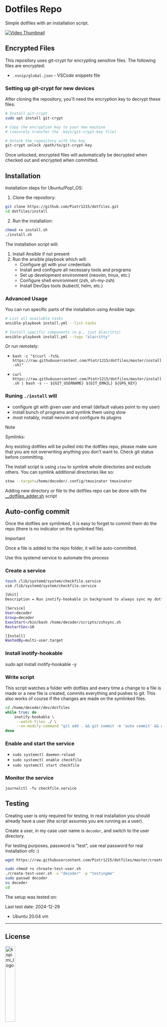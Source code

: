 # Dotfiles Repo

Simple dotfiles with an installation script.

[![Video Thumbnail](https://img.youtube.com/vi/_ttF5InNuMI/0.jpg)](https://www.youtube.com/watch?v=_ttF5InNuMI)

## Encrypted Files

This repository uses git-crypt for encrypting sensitive files. The following files are encrypted:

- `.vsnip/global.json` - VSCode snippets file

### Setting up git-crypt for new devices

After cloning the repository, you'll need the encryption key to decrypt these files:

```bash
# Install git-crypt
sudo apt install git-crypt

# Copy the encryption key to your new machine
# (securely transfer the .keys/git-crypt-key file)

# Unlock the repository with the key
git-crypt unlock /path/to/git-crypt-key
```

Once unlocked, encrypted files will automatically be decrypted when checked out and encrypted when committed.

## Installation

Installation steps for Ubuntu/Pop!_OS:

1. Clone the repository:
```bash
git clone https://github.com/Piotr1215/dotfiles.git
cd dotfiles/install
```

2. Run the installation:
```bash
chmod +x install.sh
./install.sh
```

The installation script will:
1. Install Ansible if not present
2. Run the ansible playbook which will:
   - Configure git with your credentials
   - Install and configure all necessary tools and programs
   - Set up development environment (neovim, tmux, etc.)
   - Configure shell environment (zsh, oh-my-zsh)
   - Install DevOps tools (kubectl, helm, etc.)

### Advanced Usage

You can run specific parts of the installation using Ansible tags:
```bash
# List all available tasks
ansible-playbook install.yml --list-tasks

# Install specific components (e.g., just Alacritty)
ansible-playbook install.yml --tags "alacritty"
```

Or run remotely:

- `bash -c "$(curl -fsSL https://raw.githubusercontent.com/Piotr1215/dotfiles/master/install.sh)"`

- `curl https://raw.githubusercontent.com/Piotr1215/dotfiles/master/install.sh | bash -s -- ${GIT_USERNAME} ${GIT_EMAIL} ${GPG_KEY}`

### Runing `./install` will

- configure git with given user and email (default values point to my user)
- install bunch of programs and symlink them using stow
- most notably, install neovim and configure its plugins

> [!NOTE]
> Symlinks:

Any existing dotfiles will be pulled into the dotfiles repo, please make sure that you are not overwriting anything you don't want to. Check git status before committing.

The install script is using `stow` to symlink whole directories and exclude others.
You can symlink additional directories like so:

```bash
stow --target=/home/decoder/.config/tmuxinator tmuxinator
```

Adding new directory or file to the dotfiles repo can be done with the [__dotfiles_adder.sh](./scripts/__dotfiles_adder.sh) script

## Auto-config commit

Once the dotfiles are symlinked, it is easy to forget to commit them do the repo
(there is no indicator on the symlinked file).

> [!IMPORTANT]
> Once a file is added to the repo folder, it will be auto-committed.

Use this systemd service to automate this process

### Create a service

```bash
touch /lib/systemd/system/checkfile.service
vim /lib/systemd/system/checkfile.service

[Unit]
Description = Run inotify-hookable in background to always sync my dotfiles with github repo

[Service]
User=decoder
Group=decoder
ExecStart=/bin/bash /home/decoder/scripts/zshsync.sh
RestartSec=10

[Install]
WantedBy=multi-user.target
```

### Install inotify-hookable

sudo apt install inotify-hookable -y

### Write script

This script watches a folder with dotfiles and every time a change to a file is
made or a new file is created, commits everything and pushes to git. This also
works of course if the changes are made on the symlinked files.

```bash
cd /home/decoder/dev/dotfiles
while true; do
    inotify-hookable \
     --watch-files ./ \
     --on-modify-command "git add . && git commit -m 'auto commit' && git push origin master"
done
```

### Enable and start the service

- `sudo systemctl daemon-reload`
- `sudo systemctl enable checkfile`
- `sudo systemctl start checkfile`

### Monitor the service

`journalctl -fu checkfile.service`


## Testing

Creating user is only required for testing, in real installation you should already have a user (the script assumes you are running as a user).

Create a user, in my case user name is `decoder`, and switch to the user
directory.

For testing purposes, password is "test", use real password for real
installation ofc :)

```bash
wget https://raw.githubusercontent.com/Piotr1215/dotfiles/master/create-test-user.sh
```

```bash
sudo chmod +x chreate-test-user.sh
./create-test-user.sh -u "decoder" -p "testingme"
sudo passwd decoder
su decoder
cd
```
The setup was tested on:

Last test date: 2024-12-29

- Ubuntu 20.04 vm

---

## License

<img src="https://kopimi.com/badges/modern-kopimi-logo.png" alt="kopimi_logo" style="width: 25%;">

All files and scripts in this repo are released [CC0](https://creativecommons.org/publicdomain/zero/1.0/) / [kopimi](https://kopimi.com)! in the spirit of _freedom of information_, i encourage you to fork, modify, change, share, or do whatever you like with this project!
